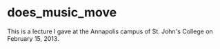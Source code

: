 does_music_move
===============

This is a lecture I gave at the Annapolis campus of St. John's College on February 15, 2013.

